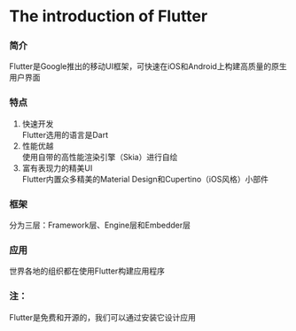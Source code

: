 # The introduction of Flutter
### 简介
  Flutter是Google推出的移动UI框架，可快速在iOS和Android上构建高质量的原生用户界面
### 特点
  1. 快速开发</br>
      Flutter选用的语言是Dart
  2. 性能优越</br>
      使用自带的高性能渲染引擎（Skia）进行自绘
  3. 富有表现力的精美UI</br>
      Flutter内置众多精美的Material Design和Cupertino（iOS风格）小部件
### 框架
  分为三层：Framework层、Engine层和Embedder层
### 应用
  世界各地的组织都在使用Flutter构建应用程序
### 注：
  Flutter是免费和开源的，我们可以通过安装它设计应用
